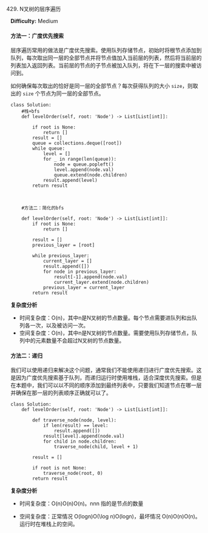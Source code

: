 429. N叉树的层序遍历

**Difficulty:** Medium

#### 方法一：广度优先搜索

层序遍历常用的做法是广度优先搜索。使用队列存储节点，初始时将根节点添加到队列，每次取出同一层的全部节点并将节点值加入当前层的列表，然后将当前层的列表加入返回列表。当前层的节点的子节点被加入队列，将在下一层的搜索中被访问到。

如何确保每次取出的恰好是同一层的全部节点？每次获得队列的大小 `size`，则取出的 `size` 个节点为同一层的全部节点。

```
class Solution:
    #栈+bfs
    def levelOrder(self, root: 'Node') -> List[List[int]]:

        if root is None:
            return []
        result = []
        queue = collections.deque([root])
        while queue:
            level = []
            for _ in range(len(queue)):
                node = queue.popleft()
                level.append(node.val)
                queue.extend(node.children)
            result.append(level)
        return result



    #方法二：简化的bfs

    def levelOrder(self, root: 'Node') -> List[List[int]]:
        if root is None:
            return []        

        result = []
        previous_layer = [root]

        while previous_layer:
            current_layer = []
            result.append([])
            for node in previous_layer:
                result[-1].append(node.val)
                current_layer.extend(node.children)
            previous_layer = current_layer
        return result
```

**复杂度分析**

- 时间复杂度：O(n)，其中n是N叉树的节点数量。每个节点需要进队列和出队列各一次，以及被访问一次。
- 空间复杂度：O(n)，其中n是N叉树的节点数量。需要使用队列存储节点，队列中的元素数量不会超过N叉树的节点数量。

#### 方法二：递归

我们可以使用递归来解决这个问题，通常我们不能使用递归进行广度优先搜索。这是因为广度优先搜索基于队列，而递归运行时使用堆栈，适合深度优先搜索。但是在本题中，我们可以以不同的顺序添加到最终列表中，只要我们知道节点在哪一层并确保在那一层的列表顺序正确就可以了。
        
```
class Solution:
	def levelOrder(self, root: 'Node') -> List[List[int]]:

        def traverse_node(node, level):
            if len(result) == level:
                result.append([])
            result[level].append(node.val)
            for child in node.children:
                traverse_node(child, level + 1)

        result = []

        if root is not None:
            traverse_node(root, 0)
        return result
```


**复杂度分析**

- 时间复杂度：O(n)O(n)O(n)。nnn 指的是节点的数量

- 空间复杂度：正常情况 O(log⁡n)O(\log n)O(logn)，最坏情况 O(n)O(n)O(n)。运行时在堆栈上的空间。

